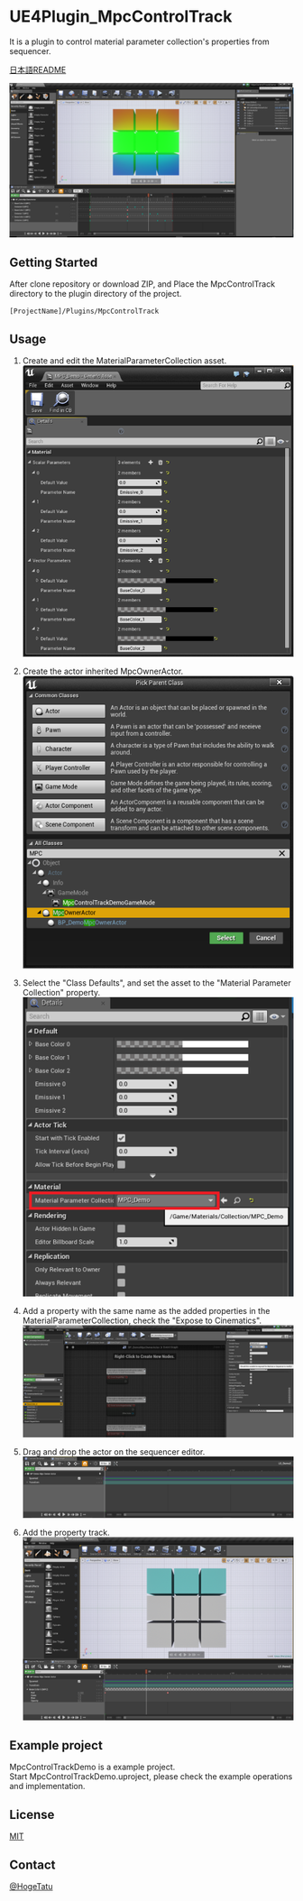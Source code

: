 # UE4Plugin_MpcControlTrack
It is a plugin to control material parameter collection's properties from sequencer.

[日本語README](/README.jp.md "README.jp.md")

![MpcControlTrackDemo_01](https://github.com/HogeTatu/UE4Plugin_MpcControlTrack/blob/master/DocImage/MpcControlTrackDemo_01.png)

## Getting Started

After clone repository or download ZIP, and Place the MpcControlTrack directory to the plugin directory of the project.

```
[ProjectName]/Plugins/MpcControlTrack
```

## Usage

1. Create and edit the MaterialParameterCollection asset.  
![MpcControlTrackDemo_03](https://github.com/HogeTatu/UE4Plugin_MpcControlTrack/blob/master/DocImage/MpcControlTrackDemo_03.png)

1. Create the actor inherited MpcOwnerActor.  
![MpcControlTrackDemo_02](https://github.com/HogeTatu/UE4Plugin_MpcControlTrack/blob/master/DocImage/MpcControlTrackDemo_02.png)

1. Select the "Class Defaults", and set the asset to the "Material Parameter Collection" property.  
![MpcControlTrackDemo_07](https://github.com/HogeTatu/UE4Plugin_MpcControlTrack/blob/master/DocImage/MpcControlTrackDemo_07.png)

1. Add a property with the same name as the added properties in the MaterialParameterCollection, check the "Expose to Cinematics".  
![MpcControlTrackDemo_04](https://github.com/HogeTatu/UE4Plugin_MpcControlTrack/blob/master/DocImage/MpcControlTrackDemo_04.png)

1. Drag and drop the actor on the sequencer editor.  
![MpcControlTrackDemo_05](https://github.com/HogeTatu/UE4Plugin_MpcControlTrack/blob/master/DocImage/MpcControlTrackDemo_05.png)

1. Add the property track.  
![MpcControlTrackDemo_06](https://github.com/HogeTatu/UE4Plugin_MpcControlTrack/blob/master/DocImage/MpcControlTrackDemo_06.png)

## Example project

MpcControlTrackDemo is a example project.  
Start MpcControlTrackDemo.uproject, please check the example operations and implementation.  

## License

[MIT](/LICENSE "LICENSE")

## Contact

[@HogeTatu](https://twitter.com/HogeTatu)
